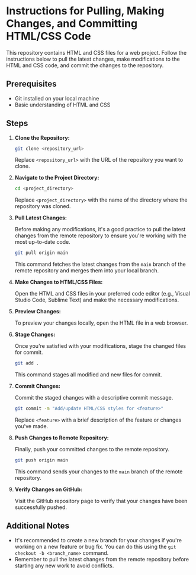 # Instructions for Pulling, Making Changes, and Committing HTML/CSS Code

This repository contains HTML and CSS files for a web project. Follow the instructions below to pull the latest changes, make modifications to the HTML and CSS code, and commit the changes to the repository.

## Prerequisites

- Git installed on your local machine
- Basic understanding of HTML and CSS

## Steps

1. **Clone the Repository:**

    ```bash
    git clone <repository_url>
    ```

    Replace `<repository_url>` with the URL of the repository you want to clone.

2. **Navigate to the Project Directory:**

    ```bash
    cd <project_directory>
    ```

    Replace `<project_directory>` with the name of the directory where the repository was cloned.

3. **Pull Latest Changes:**

    Before making any modifications, it's a good practice to pull the latest changes from the remote repository to ensure you're working with the most up-to-date code.

    ```bash
    git pull origin main
    ```

    This command fetches the latest changes from the `main` branch of the remote repository and merges them into your local branch.

4. **Make Changes to HTML/CSS Files:**

    Open the HTML and CSS files in your preferred code editor (e.g., Visual Studio Code, Sublime Text) and make the necessary modifications.

5. **Preview Changes:**

    To preview your changes locally, open the HTML file in a web browser.

6. **Stage Changes:**

    Once you're satisfied with your modifications, stage the changed files for commit.

    ```bash
    git add .
    ```

    This command stages all modified and new files for commit.

7. **Commit Changes:**

    Commit the staged changes with a descriptive commit message.

    ```bash
    git commit -m "Add/update HTML/CSS styles for <feature>"
    ```

    Replace `<feature>` with a brief description of the feature or changes you've made.

8. **Push Changes to Remote Repository:**

    Finally, push your committed changes to the remote repository.

    ```bash
    git push origin main
    ```

    This command sends your changes to the `main` branch of the remote repository.

9. **Verify Changes on GitHub:**

    Visit the GitHub repository page to verify that your changes have been successfully pushed.

## Additional Notes

- It's recommended to create a new branch for your changes if you're working on a new feature or bug fix. You can do this using the `git checkout -b <branch_name>` command.
- Remember to pull the latest changes from the remote repository before starting any new work to avoid conflicts.

